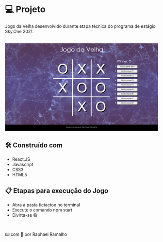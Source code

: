 # 💻 Projeto

Jogo da Velha desenvolvido durante etapa técnica do programa de estágio Sky.One 2021.
<br><br>

<img src="tictactoe/src/img/screen_shot.png">

## 🛠️ Construído com
<ul>
 <li>React.JS
 <li>Javascript
 <li>CSS3
 <li>HTML5
</ul>

## 📋 Etapas para execução do Jogo
<ul>
 <li>Abra a pasta tictactoe no terminal
 <li>Execute o comando npm start
 <li>Divirta-se 😃
</ul>
<br>

⌨️ com 💜 por Raphael Ramalho 



